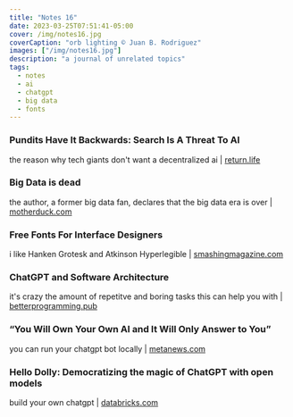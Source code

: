 ```yaml
---
title: "Notes 16"
date: 2023-03-25T07:51:41-05:00
cover: /img/notes16.jpg
coverCaption: "orb lighting © Juan B. Rodriguez"
images: ["/img/notes16.jpg"]
description: "a journal of unrelated topics"
tags:
  - notes
  - ai
  - chatgpt
  - big data
  - fonts
---
```


### Pundits Have It Backwards: Search Is A Threat To AI

the reason why tech giants don't want a decentralized ai | [return.life](https://www.return.life/p/pundits-have-it-backwards-search-is-a-threat-to-ai)

### Big Data is dead

the author, a former big data fan, declares that the big data era is over | [motherduck.com](https://motherduck.com/blog/big-data-is-dead/)

### Free Fonts For Interface Designers

i like Hanken Grotesk and Atkinson Hyperlegible | [smashingmagazine.com](https://www.smashingmagazine.com/2023/03/free-fonts-interface-designers/)

### ChatGPT and Software Architecture

it's crazy the amount of repetitve and boring tasks this can help you with | [betterprogramming.pub](https://betterprogramming.pub/chatgpt-and-software-architecture-308b6e0cc25a)

### “You Will Own Your Own AI and It Will Only Answer to You”

you can run your chatgpt bot locally | [metanews.com](https://metanews.com/you-will-own-your-own-ai-and-it-will-only-answer-to-you-ai-expert-brian-roemmele/)

### Hello Dolly: Democratizing the magic of ChatGPT with open models

build your own chatgpt | [databricks.com](https://www.databricks.com/blog/2023/03/24/hello-dolly-democratizing-magic-chatgpt-open-models.html)
